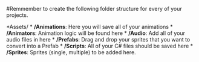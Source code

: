 #Remmember to create the following folder structure for every of your projects.

*Assets/
	* **/Animations**: Here you will save all of your animations
	* **/Animators**: Animation logic will be found here
	* **/Audio**: Add all of your audio files in here
	* **/Prefabs**: Drag and drop your sprites that you want to convert into a Prefab
	* **/Scripts**: All of your C# files should be saved here
	* **/Sprites**: Sprites (single, multiple) to be added here.
	